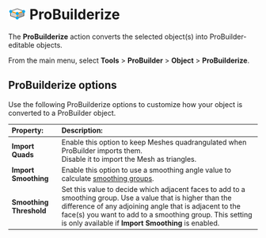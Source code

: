 # ![ProBuilderize icon](images/icons/Object_ProBuilderize.png) ProBuilderize

The __ProBuilderize__ action converts the selected object(s) into ProBuilder-editable objects.

From the main menu, select **Tools** > **ProBuilder** > **Object** > **ProBuilderize**.

## ProBuilderize options

Use the following ProBuilderize options to customize how your object is converted to a ProBuilder object.

| **Property:**         | **Description:**                                           |
| :---------------------- | :----------------------------------------------------------- |
| __Import Quads__        | Enable this option to keep Meshes quadrangulated when ProBuilder imports them. <br />Disable it to import the Mesh as triangles. |
| __Import Smoothing__    | Enable this option to use a smoothing angle value to calculate [smoothing groups](smoothing-groups.md). |
| __Smoothing Threshold__ | Set this value to decide which adjacent faces to add to a smoothing group. Use a value that is higher than the difference of any adjoining angle that is adjacent to the face(s) you want to add to a smoothing group. This setting is only available if __Import Smoothing__ is enabled. |
